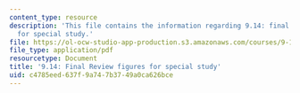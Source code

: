```yaml
---
content_type: resource
description: 'This file contains the information regarding 9.14: final review figures
  for special study.'
file: https://ol-ocw-studio-app-production.s3.amazonaws.com/courses/9-14-brain-structure-and-its-origins-spring-2014/c4785eed637f9a747b3749a0ca626bce_MIT9_14S14_Fin_review.pdf
file_type: application/pdf
resourcetype: Document
title: '9.14: Final Review figures for special study'
uid: c4785eed-637f-9a74-7b37-49a0ca626bce
---
```

